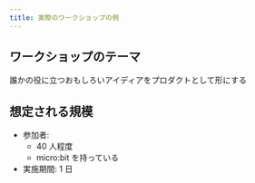 ```yaml
---
title: 実際のワークショップの例
---
```


## ワークショップのテーマ

誰かの役に立つおもしろいアイディアをプロダクトとして形にする

## 想定される規模

- 参加者:
  - 40 人程度
  - micro:bit を持っている
- 実施期間: 1 日

